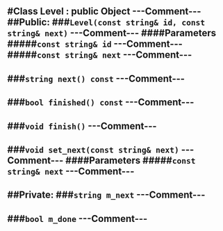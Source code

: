 #Class Level : public Object
---Comment---
##Public:
###```Level(const string& id, const string& next)```
---Comment---
####Parameters
#####```const string& id```
---Comment---
#####```const string& next```
---Comment---
--
###```string next() const```
---Comment---
--
###```bool finished() const```
---Comment---
--
###```void finish()```
---Comment---
--
###```void set_next(const string& next)```
---Comment---
####Parameters
#####```const string& next```
---Comment---
--
##Private:
###```string m_next```
---Comment---
--
###```bool m_done```
---Comment---
--
